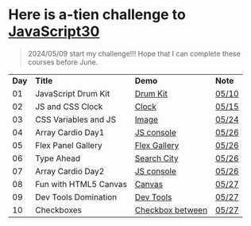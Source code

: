 # Here is a-tien challenge to [JavaScript30](https://javascript30.com/)
>2024/05/09 start my challenge!!! Hope that I can complete these courses before June.

<table>
  <tr>
    <td><b>Day</b></td>
    <td><b>Title</b></td>
    <td><b>Demo</b></td>
    <td><b>Note</b></td>
  </tr>
  <tr>
    <td>01</td>
    <td>JavaScript Drum Kit</td>
    <td><a href="https://a-tien.github.io/JavaScript30/01%20-%20JavaScript%20Drum%20Kit/index-ATIEN.html">Drum Kit</a></td>
    <td><a href="https://github.com/a-tien/JavaScript30/blob/master/01%20-%20JavaScript%20Drum%20Kit/JavaScript_Drum_Kit.md">05/10</a></td>
  </tr>
  <tr>
    <td>02</td>
    <td>JS and CSS Clock</td>
    <td><a href="https://a-tien.github.io/JavaScript30/02%20-%20JS%20and%20CSS%20Clock/index.html">Clock</a></td>
    <td><a href="https://github.com/a-tien/JavaScript30/blob/master/02%20-%20JS%20and%20CSS%20Clock/JS_and_CSS_clock.md">05/15</a></td>
  </tr>
  <tr>
    <td>03</td>
    <td>CSS Variables and JS</td>
    <td><a href="https://a-tien.github.io/JavaScript30/03%20-%20CSS%20Variables/index.html">Image</a></td>
    <td><a href="https://github.com/a-tien/JavaScript30/blob/master/03%20-%20CSS%20Variables/CSS_Variables.md">05/24</a></td>
  </tr>
  <tr>
    <td>04</td>
    <td>Array Cardio Day1</td>
    <td><a href="https://a-tien.github.io/JavaScript30/04%20-%20Array%20Cardio%20Day%201/index.html">JS console</a></td>
    <td><a href="https://github.com/a-tien/JavaScript30/blob/master/04%20-%20Array%20Cardio%20Day%201/04_Array_Cardio_Day1.md">05/26</a></td>
  </tr>
  <tr>
    <td>05</td>
    <td>Flex Panel Gallery</td>
    <td><a href="https://a-tien.github.io/JavaScript30/05%20-%20Flex%20Panel%20Gallery/index.html">Flex Gallery</a></td>
    <td><a href="https://github.com/a-tien/JavaScript30/blob/master/05%20-%20Flex%20Panel%20Gallery/05_Flex_Panel_Gallery.md">05/26</a></td>
  </tr>
  <tr>
    <td>06</td>
    <td>Type Ahead</td>
    <td><a href="https://a-tien.github.io/JavaScript30/06%20-%20Type%20Ahead/index.html">Search City</a></td>
    <td><a href="https://github.com/a-tien/JavaScript30/blob/master/06%20-%20Type%20Ahead/06_Type_Ahead.md">05/26</a></td>
  </tr>
  <tr>
    <td>07</td>
    <td>Array Cardio Day2</td>
    <td><a href="https://a-tien.github.io/JavaScript30/07%20-%20Array%20Cardio%20Day%202/index.html">JS console</a></td>
    <td><a href="https://github.com/a-tien/JavaScript30/blob/master/07%20-%20Array%20Cardio%20Day%202/07_Array_Cardio_Day_2.md">05/26</a></td>
  </tr>
  <tr>
    <td>08</td>
    <td>Fun with HTML5 Canvas</td>
    <td><a href="https://a-tien.github.io/JavaScript30/08%20-%20Fun%20with%20HTML5%20Canvas/index.html">Canvas</a></td>
    <td><a href="https://github.com/a-tien/JavaScript30/blob/master/08%20-%20Fun%20with%20HTML5%20Canvas/08_Fun_with_HTML5_Canvas.md">05/27</a></td>
  </tr>
  <tr>
    <td>09</td>
    <td>Dev Tools Domination</td>
    <td><a href="https://a-tien.github.io/JavaScript30/09%20-%20Dev%20Tools%20Domination/index.html">Dev Tools</a></td>
    <td><a href="https://github.com/a-tien/JavaScript30/blob/master/09%20-%20Dev%20Tools%20Domination/09_Dev_Tools_Domination.md">05/27</a></td>
  </tr>
  <tr>
    <td>10</td>
    <td>Checkboxes</td>
    <td><a href="https://a-tien.github.io/JavaScript3010%20-%20Hold%20Shift%20and%20Check%20Checkboxes/index.html">Checkbox between</a></td>
    <td><a href="https://github.com/a-tien/JavaScript30/blob/master/10%20-%20Hold%20Shift%20and%20Check%20Checkboxes/10_Hold_Shift_and_Check_Checkboxes.md">05/27</a></td>
  </tr>
</table>
